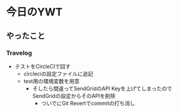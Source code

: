 # 今日のYWT

## やったこと

### Travelog

- テストをCircleCIで回す
  - circleciの設定ファイルに追記
  - test用の環境変数を用意
    - そしたら間違ってSendGridのAPI Keyを上げてしまったのでSendGridの設定からそのAPIを削除
      - ついでにGit Revertでcommitの打ち消し
